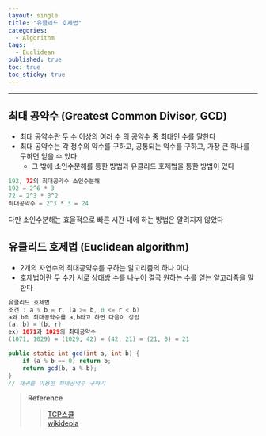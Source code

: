 ```yaml
---
layout: single
title: "유클리드 호제법"
categories:
  - Algorithm
tags:
  - Euclidean
published: true
toc: true
toc_sticky: true
---
```

----

## 최대 공약수 (Greatest Common Divisor, GCD)
- 최대 공약수란 두 수 이상의 여러 수 의 공약수 중 최대인 수를 말한다
- 최대 공약수는 각 정수의 약수를 구하고, 공통되는 약수를 구하고, 가장 큰 하나를 구하면 얻을 수 있다
	- 그 밖에 소인수분해를 통한 방법과 유클리드 호제법을 통한 방법이 있다


```java
192, 72의 최대공약수 소인수분해
192 = 2^6 * 3
72 = 2^3 * 3^2
최대공약수 = 2^3 * 3 = 24
```

다만 소인수분해는 효율적으로 빠른 시간 내에 하는 방법은 알려지지 않았다

## 유클리드 호제법 (Euclidean algorithm)
- 2개의 자연수의 최대공약수를 구하는 알고리즘의 하나 이다
- 호제법이란 두 수가 서로 상대방 수를 나누어 결국 원하는 수를 얻는 알고리즘을 말한다

```java
유클리드 호제법
조건 : a % b = r, (a >= b, 0 <= r < b) 
a와 b의 최대공약수를 a,b라고 하면 다음이 성립
(a, b) = (b, r)
ex) 1071과 1029의 최대공약수
(1071, 1029) = (1029, 42) = (42, 21) = (21, 0) = 21
```

```java
public static int gcd(int a, int b) {
	if (a % b == 0) return b;
	return gcd(b, a % b);
}
// 재귀를 이용한 최대공약수 구하기
```

>**Reference**
>> [TCP스쿨](http://www.tcpschool.com/codingmath/common)  
>> [wikidepia](https://ko.wikipedia.org/wiki/%EC%9C%A0%ED%81%B4%EB%A6%AC%EB%93%9C_%ED%98%B8%EC%A0%9C%EB%B2%95)